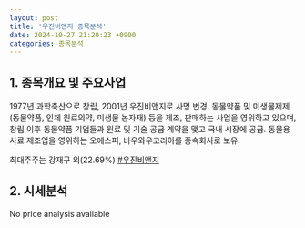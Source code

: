 ```yaml
---
layout: post
title: '우진비앤지 종목분석'
date: 2024-10-27 21:20:23 +0900
categories: 종목분석
---
```


## 1. 종목개요 및 주요사업

1977년 과학축산으로 창립, 2001년 우진비앤지로 사명 변경. 동물약품 및 미생물제제(동물약품, 인체 원료의약, 미생물 농자재) 등을 제조, 판매하는 사업을 영위하고 있으며, 창립 이후 동물약품 기업들과 원료 및 기술 공급 계약을 맺고 국내 시장에 공급. 동물용 사료 제조업을 영위하는 오에스피, 바우와우코리아를 종속회사로 보유.

최대주주는 강재구 외(22.69%)
[#우진비앤지](#)

## 2. 시세분석

No price analysis available

